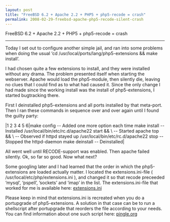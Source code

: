 ```yaml
---
layout: post
title: "FreeBSD 6.2 + Apache 2.2 + PHP5 + php5-recode = crash"
permalink: 2008-02-29-freebsd-apache-php5-recode-silent-crash
---
```


FreeBSD 6.2 + Apache 2.2 + PHP5 + php5-recode = crash

-----

Today I set out to configure another simple jail, and ran into some problems when doing the usual ‘cd /usr/local/ports/lang/php5-extensions && make install’.

I had chosen quite a few extensions to install, and they were installed without any drama. The problem presented itself when starting the webserver. Apache would load the php5-module, then silently die, leaving no clues that I could find as to what had caused it. Since the only change I had made since the working install was the install of php5-extensions, I started bugtracking there.

First I deinstalled php5-extensions and all ports installed by that meta-port. Then I ran these commands in sequence over and over again until I found the guilty party:

|1 2 3 4 5 6|make config -- Added one more option each time make install -- Installed /usr/local/bin/etc/rc.d/apache22 start && \ -- Started apache top && \ -- Observed if httpd stayed up /usr/local/bin/etc/rc.d/apache22 stop -- Stopped the httpd-daemon make deinstall -- Deinstalled|

All went well until RECODE-support was enabled. Then apache failed silently. Ok, so far so good. Now what next?

Some googling later and I had learned that the order in which the php5-extensions are loaded actually matter. I located the extensions.ini-file ( /usr/local/etc/php/extensions.ini ), and changed it so that recode preceeded ‘mysql’, ‘pspell’, ’sockets’ and ‘imap’ in the list. The extensions.ini-file that worked for me is available here: [extensions.ini](http://christopher.rasch-olsen.no/wp-content/uploads/2008/02/extensions.ini)

Please keep in mind that extensions.ini is recreated when you do a portupgrade of php5-extensions. A solution in that case can be to run a shellscript after portupgrade that reorders the file according to your needs. You can find information about one such script here: [pingle.org](http://www.pingle.org/2007/09/22/php-crashes-extensions-workaround/)